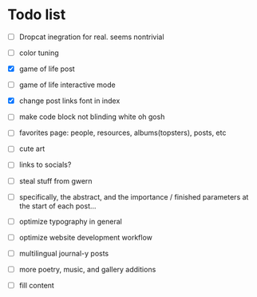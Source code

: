 # Todo list

- [ ] Dropcat inegration for real. seems nontrivial

- [ ] color tuning

- [x] game of life post

- [ ] game of life interactive mode

- [x] change post links font in index

- [ ] make code block not blinding white oh gosh

- [ ] favorites page: people, resources, albums(topsters), posts, etc

- [ ] cute art

- [ ] links to socials?

- [ ] steal stuff from gwern

- [ ] specifically, the abstract, and the importance / finished parameters at the start of each post...

- [ ] optimize typography in general

- [ ] optimize website development workflow

- [ ] multilingual journal-y posts

- [ ] more poetry, music, and gallery additions

- [ ] fill content

